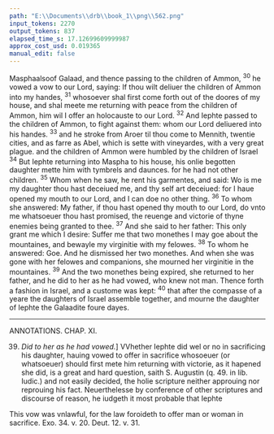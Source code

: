 ```yaml
---
path: "E:\\Documents\\drb\\book_1\\png\\562.png"
input_tokens: 2270
output_tokens: 837
elapsed_time_s: 17.12699609999987
approx_cost_usd: 0.019365
manual_edit: false
---
```

Masphaalsoof Galaad, and thence passing to the children of Ammon, <sup>30</sup> he vowed a vow to our Lord, saying: If thou wilt deliuer the children of Ammon into my handes, <sup>31</sup> whosoever shal first come forth out of the doores of my house, and shal meete me returning with peace from the children of Ammon, him wil I offer an holocauste to our Lord. <sup>32</sup> And Iephte passed to the children of Ammon, to fight against them: whom our Lord deliuered into his handes. <sup>33</sup> and he stroke from Aroer til thou come to Mennith, twentie cities, and as farre as Abel, which is sette with vineyardes, with a very great plague. and the children of Ammon were humbled by the children of Israel <sup>34</sup> But Iephte returning into Maspha to his house, his onlie begotten daughter mette him with tymbrels and daunces. for he had not other children. <sup>35</sup> Whom when he saw, he rent his garmentes, and said: Wo is me my daughter thou hast deceiued me, and thy self art deceiued: for I haue opened my mouth to our Lord, and I can doe no other thing. <sup>36</sup> To whom she answered: My father, if thou hast opened thy mouth to our Lord, do vnto me whatsoeuer thou hast promised, the reuenge and victorie of thyne enemies being granted to thee. <sup>37</sup> And she said to her father: This only grant me which I desire: Suffer me that two monethes I may goe about the mountaines, and bewayle my virginitie with my felowes. <sup>38</sup> To whom he answered: Goe. And he dismissed her two monethes. And when she was gone with her felowes and companions, she mourned her virginitie in the mountaines. <sup>39</sup> And the two monethes being expired, she returned to her father, and he did to her as he had vowed, who knew not man. Thence forth a fashion in Israel, and a custome was kept: <sup>40</sup> that after the compasse of a yeare the daughters of Israel assemble together, and mourne the daughter of Iephte the Galaadite foure dayes.

<hr>

ANNOTATIONS.
CHAP. XI.

39. *Did to her as he had vowed.*] VVhether Iephte did wel or no in sacrificing his daughter, hauing vowed to offer in sacrifice whosoeuer (or whatsoeuer) should first mete him returning with victorie, as it hapened she did, is a great and hard question, saith S. Augustin (q. 49. in lib. Iudic.) and not easily decided, the holie scripture neither approuing nor reprouing his fact. Neuerthelesse by conference of other scriptures and discourse of reason, he iudgeth it most probable that Iephte

<aside>This vow was vnlawful, for the law foroideth to offer man or woman in sacrifice. Exo. 34. v. 20. Deut. 12. v. 31.</aside>

[^1]: In the old testament mariage was ordinarily preferred before single life: but in the new, it is better to kepe virginitie 1. Cor. 7. v. 7, 8.